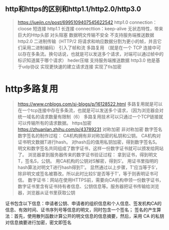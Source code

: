 ## http和https的区别和http1.1/http2.0/http3.0
> https://juejin.cn/post/6995109407545622542
> http1.0  connection：cloose
> 短连接
> http1.1
> 长连接    connecttion：keep-alive
> 无状态特性，带来巨大的Http头部
> 对头阻塞
> 数据明文传输不安全
> 不支持服务端推送数据
> http2.0
> 二进制传输（HTTP/2 将请求和响应数据分割为更小的帧，并且它们采用二进制编码）
> 引入了帧和流
> 多路复用  （就是在一个 TCP 连接中可以存在多条流。换句话说，也就是可以发送多个请求，对端可以通过帧中的标识知道属于哪个请求）
> heder压缩
> 支持服务端推送数据
> http3.0
> 他是基于udp协议
> 实现更快速的建立请求连接
> 实现了tls加密

# http多路复用
> https://www.cnblogs.com/sj-blogs/p/16128522.html
> 多路复用就是可以在一个tcp连接中存在多条流，也就是可以发送多个请求，（因为浏览器会对统一域名的请求数量有限制（6）
> 多路复用技术可以只通过一个TCP链接就可以传输所有的请求数据。
https加密   
> https://zhuanlan.zhihu.com/p/43789231
> 对称加密
> 非对称加密
> 数字签名
数字签名的制作过程：
> CA机构拥有非对称加密的私钥和公钥。
> CA机构对证书明文数据T进行hash。
> 对hash后的值用私钥加密，得到数字签名S。
> 明文和数字签名共同组成了数字证书，这样一份数字证书就可以颁发给网站了。
浏览器拿到服务器传来的数字证书验证过程：
> 拿到证书，得到明文T，签名S，公钥。
> 用CA机构的公钥对S解密，得到S’。
> 用证书里指明的hash算法对明文T进行hash得到T’。
> 显然通过以上步骤，T’应当等于S‘，除非明文或签名被篡改。所以此时比较S’是否等于T’，等于则表明证书可信。
> 数字证书：网站在使用HTTPS前，需要向CA机构申领一份数字证书，数字证书里含有证书持有者信息、公钥信息等。服务器把证书传输给浏览器，浏览器从证书里获取公钥

证书包含以下信息：申请者公钥、申请者的组织信息和个人信息、签发机构CA的信息、有效时间、证书序列号等信息的明文，同时包含一个签名；
签名的产生算法：首先，使用散列函数计算公开的明文信息的信息摘要，然后，采用 CA 的私钥对信息摘要进行加密，密文即签名